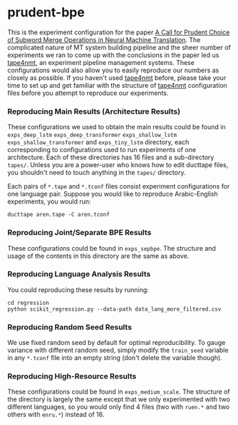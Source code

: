# prudent-bpe

This is the experiment configuration for the paper [A Call for Prudent Choice of Subword Merge Operations in Neural Machine Translation](https://arxiv.org/pdf/1905.10453.pdf).
The complicated nature of MT system building pipeline and the sheer number of experiments we ran to come up with the conclusions in the paper led us [tape4nmt](https://github.com/shuoyangd/tape4nmt), an experiment pipeline management systems.
These configurations would also allow you to easily reproduce our numbers as closely as possible.
If you haven't used [tape4nmt](https://github.com/shuoyangd/tape4nmt) before, please take your time to set up and get familiar with the structure of [tape4nmt](https://github.com/shuoyangd/tape4nmt) configuration files before you attempt to reproduce our experiments.

### Reproducing Main Results (Architecture Results)

These configurations we used to obtain the main results could be found in `exps_deep_lstm` `exps_deep_transformer` `exps_shallow_lstm` `exps_shallow_transformer` and `exps_tiny_lstm` directory, each corresponding to configurations used to run experiments of one architecture.
Each of these directories has 16 files and a sub-directory `tapes/`.
Unless you are a power-user who knows how to edit ducttape files, you shouldn't need to touch anything in the `tapes/` directory.

Each pairs of `*.tape` and `*.tconf` files consist experiment configurations for one language pair.
Suppose you would like to reproduce Arabic-English experiments, you would run:

```
ducttape aren.tape -C aren.tconf
```

### Reproducing Joint/Separate BPE Results

These configurations could be found in `exps_sepbpe`. The structure and usage of the contents in this directory are the same as above.

### Reproducing Language Analysis Results

You could reproducing these results by running:

```
cd regression
python scikit_regression.py --data-path data_lang_more_filtered.csv
```

### Reproducing Random Seed Results

We use fixed random seed by default for optimal reproducibility.
To gauge variance with different random seed, simply modify the `train_seed` variable in any `*.tconf` file into an empty string (don't delete the variable though).

### Reproducing High-Resource Results

These configurations could be found in `exps_medium_scale`. The structure of the directory is largely the same except that we only experimented with two different languages, so you would only find 4 files (two with `ruen.*` and two others with `enru.*`) instead of 16.
